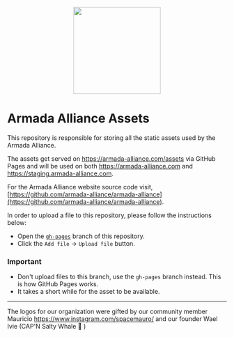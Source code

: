 <p align="center"><img width="200px" src="https://armada-alliance.com/ship.webp"></img></p>

# Armada Alliance Assets

This repository is responsible for storing all the static assets used by the Armada Alliance.

The assets get served on https://armada-alliance.com/assets via GitHub Pages and will be used on both https://armada-alliance.com and https://staging.armada-alliance.com.

For the Armada Alliance website source code visit, [https://github.com/armada-alliance/armada-alliance](https://github.com/armada-alliance/armada-alliance).

In order to upload a file to this repository, please follow the instructions below:

- Open the [`gh-pages`](https://github.com/armada-alliance/assets/tree/gh-pages) branch of this repository.
- Click the `Add file` -> `Upload file` button.


### Important
- Don't upload files to this branch, use the `gh-pages` branch instead. This is how GitHub Pages works.
- It takes a short while for the asset to be available.
---

The logos for our organization were gifted by our community member Mauricio https://www.instagram.com/spacemauro/ and our founder Wael Ivie (CAP'N Salty Whale 🐋 )
